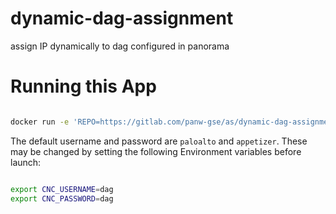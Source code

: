 # dynamic-dag-assignment

assign IP dynamically to dag configured in panorama


# Running this App


```bash

docker run -e 'REPO=https://gitlab.com/panw-gse/as/dynamic-dag-assignment.git' -p 8082:8080 --rm -t nembery/appetizer:dev

```


The default username and password are `paloalto` and `appetizer`. These may be changed by
setting the following Environment variables before launch:

```bash

export CNC_USERNAME=dag
export CNC_PASSWORD=dag

```


